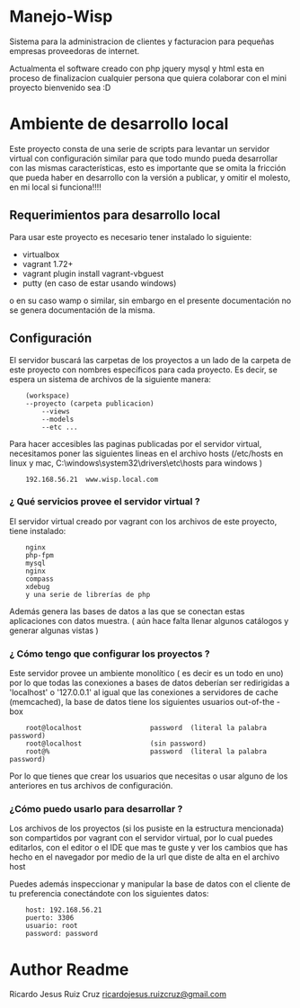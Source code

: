 # Manejo-Wisp
Sistema para la administracion de clientes y facturacion para pequeñas empresas 
proveedoras de internet.

Actualmenta el software creado con php jquery mysql y html esta en proceso de 
finalizacion cualquier persona que quiera colaborar con el mini proyecto bienvenido sea :D

# Ambiente de desarrollo local

Este proyecto consta de una serie de scripts para levantar un servidor virtual con 
configuración similar para que todo mundo pueda desarrollar con las mismas características,
esto es importante que se omita la fricción que pueda haber en desarrollo con la versión a publicar, y 
omitir el molesto, en mi local si funciona!!!!

## Requerimientos para desarrollo local

Para usar este proyecto es necesario tener instalado lo siguiente:

* virtualbox
* vagrant 1.72+
* vagrant plugin install vagrant-vbguest
* putty (en caso de estar usando windows)

o en su caso wamp o similar, sin embargo en el presente documentación no se genera
documentación de la misma.

## Configuración
El servidor buscará las carpetas de los proyectos a un lado de la carpeta de este proyecto
con nombres específicos para cada proyecto. Es decir, se espera un sistema de archivos de la siguiente manera:


        (workspace)
        --proyecto (carpeta publicacion)
            --views
            --models
            --etc ...

Para hacer accesibles las paginas publicadas por el servidor virtual, necesitamos poner 
las siguientes lineas en el archivo hosts (/etc/hosts en linux y mac, 
C:\windows\system32\drivers\etc\hosts para windows )

        192.168.56.21  www.wisp.local.com

### ¿ Qué servicios provee el servidor virtual ?

El servidor virtual creado por vagrant con los archivos de este proyecto, tiene instalado:

        nginx
        php-fpm
        mysql
        nginx
        compass
        xdebug
        y una serie de librerías de php

Además genera las bases de datos a las que se conectan estas aplicaciones con datos muestra. ( aún hace falta llenar algunos catálogos y generar algunas vistas )

### ¿ Cómo tengo que configurar los proyectos ?

Este servidor provee un ambiente monolítico ( es decir es un todo en uno) por lo que todas las conexiones a bases de datos deberían ser redirigidas a 'localhost' o '127.0.0.1' 
al igual que las conexiones a servidores de cache (memcached), la base de datos tiene los 
siguientes usuarios out-of-the -box

        root@localhost                 password  (literal la palabra password)
        root@localhost                 (sin password)
        root@%                         password  (literal la palabra password)

Por lo que tienes que crear los usuarios que necesitas o usar alguno de los anteriores 
en tus archivos de configuración.

### ¿Cómo puedo usarlo para desarrollar ?

Los archivos de los proyectos (si los pusiste en la estructura mencionada) 
son compartidos por vagrant con el servidor virtual, por lo cual puedes 
editarlos, con el editor o el IDE que mas te guste y ver los cambios que 
has hecho en el navegador por medio de la url que diste de alta en el archivo host

Puedes además inspeccionar y manipular la base de datos con el cliente de tu preferencia conectándote con los siguientes datos:

        host: 192.168.56.21
        puerto: 3306
        usuario: root
        password: password

# Author Readme

Ricardo Jesus Ruiz Cruz <ricardojesus.ruizcruz@gmail.com>
